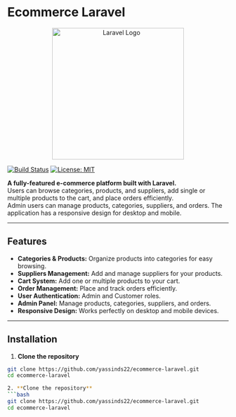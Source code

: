 # Ecommerce Laravel

<p align="center">
  <a href="https://laravel.com" target="_blank">
    <img src="https://raw.githubusercontent.com/laravel/art/master/logo-lockup/5%20SVG/2%20CMYK/1%20Full%20Color/laravel-logolockup-cmyk-red.svg" width="300" alt="Laravel Logo">
  </a>
</p>

[![Build Status](https://github.com/laravel/framework/workflows/tests/badge.svg)](https://github.com/laravel/framework/actions)
[![License: MIT](https://img.shields.io/badge/License-MIT-blue.svg)](LICENSE)

**A fully-featured e-commerce platform built with Laravel.**  
Users can browse categories, products, and suppliers, add single or multiple products to the cart, and place orders efficiently.  
Admin users can manage products, categories, suppliers, and orders. The application has a responsive design for desktop and mobile.

---

## Features

- **Categories & Products:** Organize products into categories for easy browsing.  
- **Suppliers Management:** Add and manage suppliers for your products.  
- **Cart System:** Add one or multiple products to your cart.  
- **Order Management:** Place and track orders efficiently.  
- **User Authentication:** Admin and Customer roles.  
- **Admin Panel:** Manage products, categories, suppliers, and orders.  
- **Responsive Design:** Works perfectly on desktop and mobile devices.

---

## Installation

1. **Clone the repository**
```bash
git clone https://github.com/yassinds22/ecommerce-laravel.git
cd ecommerce-laravel

2. **Clone the repository**
```bash
git clone https://github.com/yassinds22/ecommerce-laravel.git
cd ecommerce-laravel

